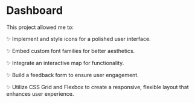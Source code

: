 # Dashboard
This project allowed me to:

 ✨ Implement and style icons for a polished user interface.

 ✨ Embed custom font families for better aesthetics.

 ✨ Integrate an interactive map for functionality.

 ✨ Build a feedback form to ensure user engagement.

 ✨ Utilize CSS Grid and Flexbox to create a responsive, flexible layout that enhances user experience.
